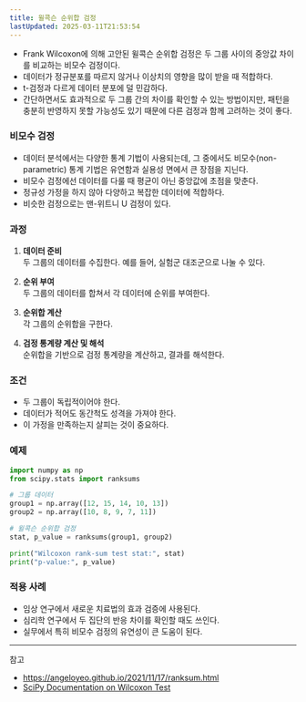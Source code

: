 ```yaml
---
title: 윌콕슨 순위합 검정
lastUpdated: 2025-03-11T21:53:54
---
```


- Frank Wilcoxon에 의해 고안된 윌콕슨 순위합 검정은 두 그룹 사이의 중앙값 차이를 비교하는 비모수 검정이다.
- 데이터가 정규분포를 따르지 않거나 이상치의 영향을 많이 받을 때 적합하다.
- t-검정과 다르게 데이터 분포에 덜 민감하다.
- 간단하면서도 효과적으로 두 그룹 간의 차이를 확인할 수 있는 방법이지만, 패턴을 충분히 반영하지 못할 가능성도 있기 때문에 다른 검정과 함께 고려하는 것이 좋다.

### 비모수 검정

- 데이터 분석에서는 다양한 통계 기법이 사용되는데, 그 중에서도 비모수(non-parametric) 통계 기법은 유연함과 실용성 면에서 큰 장점을 지닌다.
- 비모수 검정에선 데이터를 다룰 때 평균이 아닌 중앙값에 초점을 맞춘다.
- 정규성 가정을 하지 않아 다양하고 복잡한 데이터에 적합하다.
- 비슷한 검정으로는 맨-위트니 U 검정이 있다.

### 과정

1. **데이터 준비**  
   두 그룹의 데이터를 수집한다. 예를 들어, 실험군 대조군으로 나눌 수 있다.

2. **순위 부여**  
   두 그룹의 데이터를 합쳐서 각 데이터에 순위를 부여한다.

3. **순위합 계산**  
   각 그룹의 순위합을 구한다.

4. **검정 통계량 계산 및 해석**  
   순위합을 기반으로 검정 통계량을 계산하고, 결과를 해석한다.

### 조건

- 두 그룹이 독립적이어야 한다.
- 데이터가 적어도 동간척도 성격을 가져야 한다.
- 이 가정을 만족하는지 살피는 것이 중요하다.

### 예제

```python
import numpy as np
from scipy.stats import ranksums

# 그룹 데이터
group1 = np.array([12, 15, 14, 10, 13])
group2 = np.array([10, 8, 9, 7, 11])

# 윌콕슨 순위합 검정
stat, p_value = ranksums(group1, group2)

print("Wilcoxon rank-sum test stat:", stat)
print("p-value:", p_value)
```

### 적용 사례

- 임상 연구에서 새로운 치료법의 효과 검증에 사용된다.
- 심리학 연구에서 두 집단의 반응 차이를 확인할 때도 쓰인다.
- 실무에서 특히 비모수 검정의 유연성이 큰 도움이 된다.

---
참고

- <https://angeloyeo.github.io/2021/11/17/ranksum.html>
- [SciPy Documentation on Wilcoxon Test](https://docs.scipy.org/doc/scipy/reference/generated/scipy.stats.ranksums.html)
